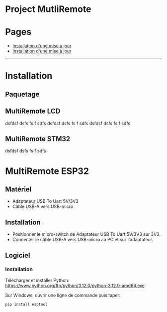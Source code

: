 Project MutliRemote
=============================

# Pages
- [Installation d'une mise à jour](#installation)
- [Installation d'une mise à jour](#Link)

----------------------------------

# Installation


## Paquetage


## MultiRemote LCD
dsfdsf
dsfs
fs
f
sdfs
dsfdsf
dsfs
fs
f
sdfs
dsfdsf
dsfs
fs
f
sdfs
## MultiRemote STM32

dsfdsf
dsfs
fs
f
sdfs
# MultiRemote ESP32
## Matériel
- Adaptateur USB To Uart 5V/3V3
- Câble USB-A vers USB-micro

## Installation
- Positionner le micro-switch de Adaptateur USB To Uart 5V/3V3 sur 3V3.
- Connecter le câble USB-A vers USB-micro au PC et sur l'adaptateur.
  
## Logiciel
### Installation
Télécharger et installer Python:
https://www.python.org/ftp/python/3.12.0/python-3.12.0-amd64.exe

Sur Windows, ouvrir une ligne de commande puis taper:
```
pip install esptool
```
